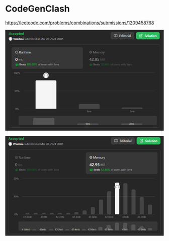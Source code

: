 # CodeGenClash

https://leetcode.com/problems/combinations/submissions/1209458768

![runtime](./images/leetcodesummary/runtime.png)

![memory](./images/leetcodesummary/memory.png)